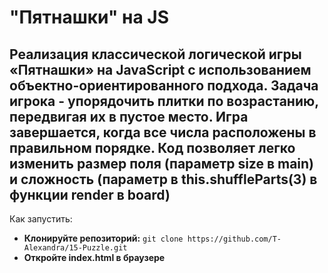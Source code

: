 # "Пятнашки" на JS
Реализация классической логической игры «Пятнашки» на JavaScript с использованием объектно-ориентированного подхода.
Задача игрока - упорядочить плитки по возрастанию, передвигая их в пустое место. Игра завершается, когда все числа расположены в правильном порядке.
Код позволяет легко изменить размер поля (параметр size в main) и сложность (параметр в this.shuffleParts(3) в функции render в board)
---

Как запустить:
- **Клонируйте репозиторий:** `git clone https://github.com/T-Alexandra/15-Puzzle.git`
- **Откройте index.html в браузере**

